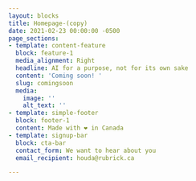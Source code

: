```yaml
---
layout: blocks
title: Homepage-(copy)
date: 2021-02-23 00:00:00 -0500
page_sections:
- template: content-feature
  block: feature-1
  media_alignment: Right
  headline: AI for a purpose, not for its own sake
  content: 'Coming soon! '
  slug: comingsoon
  media:
    image: ''
    alt_text: ''
- template: simple-footer
  block: footer-1
  content: Made with ❤︎ in Canada
- template: signup-bar
  block: cta-bar
  contact_form: We want to hear about you
  email_recipient: houda@rubrick.ca

---
```

